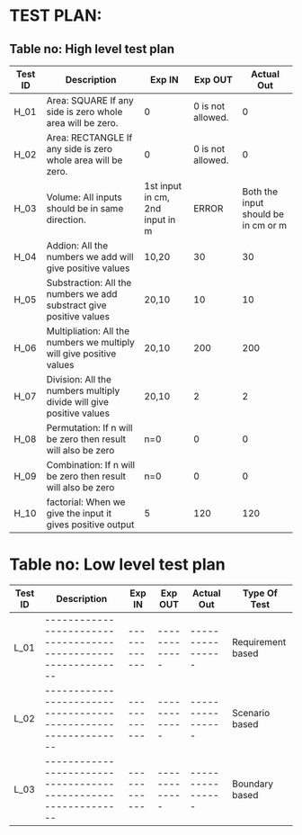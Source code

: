 # TEST PLAN:

## Table no: High level test plan

| **Test ID** | **Description**                                              | **Exp IN**   | **Exp OUT**      | **Actual Out** |  
|-------------|--------------------------------------------------------------|------------  |------------------|----------------|
|  H_01       |  Area: SQUARE If any side is zero whole area will be zero.   |      0       |0 is not allowed. | 0              |
|  H_02       |  Area: RECTANGLE If any side is zero whole area will be zero.|      0       |0 is not allowed. | 0              |
|  H_03       |  Volume: All inputs should be in same direction.        |1st input in cm, 2nd input in m |ERROR|Both the input should be in cm or m|
|  H_04       |  Addion: All the numbers we add will give positive values       |      10,20   |       30         |      30        |
|  H_05       |  Substraction: All the numbers we add substract give positive values | 20,10  |     10         |      10        |
|  H_06       |  Multipliation: All the numbers we multiply will give positive values | 20,10 |     200        |     200        |
|  H_07       |  Division: All the numbers multiply divide will give positive values | 20,10 |    2         |      2         |     
|  H_08       |  Permutation: If n will be zero then result will also be zero |     n=0  |       0      |          0             |
|  H_09       |  Combination: If n will be zero then result will also be zero |     n=0  |       0      |          0             |
|  H_10       |  factorial: When we give the input it gives positive output   |     5    |      120     |         120            |


#
# Table no: Low level test plan

| **Test ID** | **Description**                                              | **Exp IN** | **Exp OUT** | **Actual Out** |**Type Of Test**  |    
|-------------|--------------------------------------------------------------|------------|-------------|----------------|------------------|
|  L_01       |--------------------------------------------------------------|  ------------|-------------|----------------|Requirement based |
|  L_02       |--------------------------------------------------------------|  ------------|-------------|----------------|Scenario based    |
|  L_03       |--------------------------------------------------------------|  ------------|-------------|----------------|Boundary based    |
